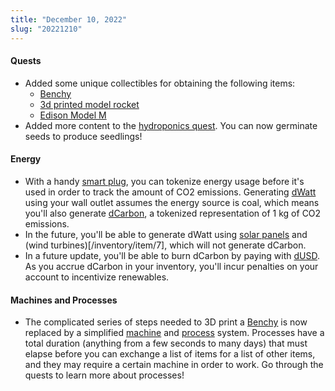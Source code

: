 ```yaml
---
title: "December 10, 2022"
slug: "20221210"
---
```


#### Quests

- Added some unique collectibles for obtaining the following items:
  - [Benchy](/inventory/items/1)
  - [3d printed model rocket](/inventory/items/11)
  - [Edison Model M](/inventory/items/4)
- Added more content to the [hydroponics quest](/quests/play/2). You can now germinate seeds to produce seedlings!

#### Energy

- With a handy [smart plug](/inventory/item/29), you can tokenize energy usage before it's used in order to track the amount of CO2 emissions. Generating [dWatt](/inventory/item/22) using your wall outlet assumes the energy source is coal, which means you'll also generate [dCarbon](/inventory/item/20), a tokenized representation of 1 kg of CO2 emissions.
- In the future, you'll be able to generate dWatt using [solar panels](/inventory/item/5) and (wind turbines)[/inventory/item/7], which will not generate dCarbon.
- In a future update, you'll be able to burn dCarbon by paying with [dUSD](/inventory/item/24). As you accrue dCarbon in your inventory, you'll incur penalties on your account to incentivize renewables.

#### Machines and Processes

- The complicated series of steps needed to 3D print a [Benchy](/inventory/item/1) is now replaced by a simplified [machine](/machines) and [process](/docs/processes) system. Processes have a total duration (anything from a few seconds to many days) that must elapse before you can exchange a list of items for a list of other items, and they may require a certain machine in order to work. Go through the quests to learn more about processes!